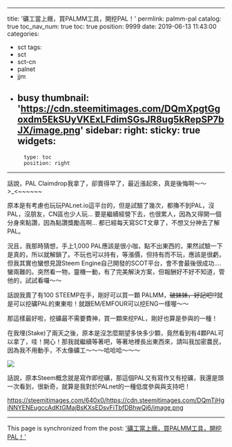
---
title: '礦工當上癮，買PALMM工具，開挖PAL！'
permlink: palmm-pal
catalog: true
toc_nav_num: true
toc: true
position: 9999
date: 2019-06-13 11:43:00
categories:
- sct
tags:
- sct
- sct-cn
- palnet
- jjm
- busy
thumbnail: 'https://cdn.steemitimages.com/DQmXpgtGgoxdm5EkSUyVKExLFdimSGsJR8ug5kRepSP7bJX/image.png'
sidebar:
    right:
        sticky: true
widgets:
    -
        type: toc
        position: right
---


話說，PAL Claimdrop我拿了，卻賣得早了，最近漲起來，真是後悔啊～～ >_<~~~~~~

原本是有考慮也玩玩PALnet.io這平台的，但是試驗了幾次，都擼不到PAL，沒PAL，沒朋友，CN區也少人玩... 要是繼續經營下去，也很累人，因為又得開一個分身來點讚，因為點讚獎勵高啊... 都已經每天寫SCT文章了，不想又分神去了解PAL。

況且，我那時猜想，手上1,000 PAL應該是很小咖，點不出東西的，果然試驗一下是真的，所以就解鎖了。不玩也可以持有，等漲價，但持有而不玩，應該是很虧，但我其實也蠻想見證Steem Engine自己開發的SCOT平台，會不會最後很成功.... 蠻兩難的。突然看一物，靈機一動，有了完美解決方案，但報酬好不好不知道，管他的，試試看囉～～

話說我賣了有100 STEEMP在手，剛好可以買一顆 PALMM，<del>破妹妹，好記吧!?</del>就是可以挖礦PAL的東東啦！就跟EM/EMFOUR可以挖ENG一樣喔～～

那這樣最好啦，挖礦最不需要費神，買一顆來挖PAL，剛好也算是參與的一種！

在我埋(Stake)了兩天之後，原本是沒怎麼期望多快多少顆，竟然看到有4顆PAL可以拿了，哇！開心！那我就繼續等著吧，等著地裡長出東西來，請叫我加密農民，因為我不用動手，不太像礦工～～～哈哈哈～～～

![](https://cdn.steemitimages.com/DQmXpgtGgoxdm5EkSUyVKExLFdimSGsJR8ug5kRepSP7bJX/image.png)

話說，原本Steem概念就是寫作即挖礦，那這個PAL又有寫作又有挖礦，我還是頭一次看到，很新奇，就算是我對於PALnet的一種低度參與與支持吧！

https://steemitimages.com/640x0/https://cdn.steemitimages.com/DQmTjHgiNNYENEugccAdKtGMajBsKXsEDsvFiTbfDBhwQj6/image.png

- - -

This page is synchronized from the post: ['礦工當上癮，買PALMM工具，開挖PAL！'](https://steemit.com/@deanliu/palmm-pal)
